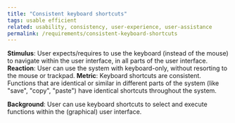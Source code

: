 ```yaml
---
title: "Consistent keyboard shortcuts"
tags: usable efficient
related: usability, consistency, user-experience, user-assistance
permalink: /requirements/consistent-keyboard-shortcuts
---
```


<div class="quality-requirement" markdown="1">


**Stimulus**: User expects/requires to use the keyboard (instead of the mouse) to navigate within the user interface, in all parts of the user interface.
**Reaction**: User can use the system with keyboard-only, without resorting to the mouse or trackpad. 
**Metric**: Keyboard shortcuts are consistent. Functions that are identical or similar in different parts of the system (like "save", "copy", "paste") have identical shortcuts throughout the system.

**Background**: User can use keyboard shortcuts to select and execute functions within the (graphical) user interface.  

</div><br>




